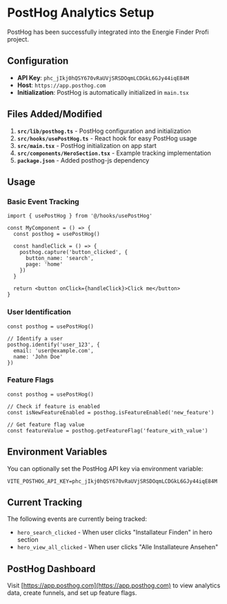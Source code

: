 # PostHog Analytics Setup

PostHog has been successfully integrated into the Energie Finder Profi project.

## Configuration

- **API Key**: `phc_jIkj0hQSY670vRaUVjSRSDOqmLCDGkL6GJy44iqE84M`
- **Host**: `https://app.posthog.com`
- **Initialization**: PostHog is automatically initialized in `main.tsx`

## Files Added/Modified

1. **`src/lib/posthog.ts`** - PostHog configuration and initialization
2. **`src/hooks/usePostHog.ts`** - React hook for easy PostHog usage
3. **`src/main.tsx`** - PostHog initialization on app start
4. **`src/components/HeroSection.tsx`** - Example tracking implementation
5. **`package.json`** - Added posthog-js dependency

## Usage

### Basic Event Tracking

```tsx
import { usePostHog } from '@/hooks/usePostHog'

const MyComponent = () => {
  const posthog = usePostHog()

  const handleClick = () => {
    posthog.capture('button_clicked', {
      button_name: 'search',
      page: 'home'
    })
  }

  return <button onClick={handleClick}>Click me</button>
}
```

### User Identification

```tsx
const posthog = usePostHog()

// Identify a user
posthog.identify('user_123', {
  email: 'user@example.com',
  name: 'John Doe'
})
```

### Feature Flags

```tsx
const posthog = usePostHog()

// Check if feature is enabled
const isNewFeatureEnabled = posthog.isFeatureEnabled('new_feature')

// Get feature flag value
const featureValue = posthog.getFeatureFlag('feature_with_value')
```

## Environment Variables

You can optionally set the PostHog API key via environment variable:

```env
VITE_POSTHOG_API_KEY=phc_jIkj0hQSY670vRaUVjSRSDOqmLCDGkL6GJy44iqE84M
```

## Current Tracking

The following events are currently being tracked:

- `hero_search_clicked` - When user clicks "Installateur Finden" in hero section
- `hero_view_all_clicked` - When user clicks "Alle Installateure Ansehen"

## PostHog Dashboard

Visit [https://app.posthog.com](https://app.posthog.com) to view analytics data, create funnels, and set up feature flags.
